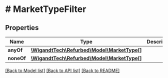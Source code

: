 # # MarketTypeFilter

## Properties

Name | Type | Description | Notes
------------ | ------------- | ------------- | -------------
**anyOf** | [**\WigandtTech\Refurbed\Model\MarketType[]**](MarketType.md) |  | [optional]
**noneOf** | [**\WigandtTech\Refurbed\Model\MarketType[]**](MarketType.md) |  | [optional]

[[Back to Model list]](../../README.md#models) [[Back to API list]](../../README.md#endpoints) [[Back to README]](../../README.md)
